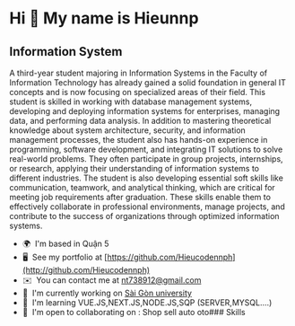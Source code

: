 Hi 👋 My name is Hieunnp
========================

Information System
------------------

A third-year student majoring in Information Systems in the Faculty of Information Technology has already gained a solid foundation in general IT concepts and is now focusing on specialized areas of their field. This student is skilled in working with database management systems, developing and deploying information systems for enterprises, managing data, and performing data analysis. In addition to mastering theoretical knowledge about system architecture, security, and information management processes, the student also has hands-on experience in programming, software development, and integrating IT solutions to solve real-world problems. They often participate in group projects, internships, or research, applying their understanding of information systems to different industries. The student is also developing essential soft skills like communication, teamwork, and analytical thinking, which are critical for meeting job requirements after graduation. These skills enable them to effectively collaborate in professional environments, manage projects, and contribute to the success of organizations through optimized information systems.

*   🌍  I'm based in Quận 5
*   🖥️  See my portfolio at [https://github.com/Hieucodennph](http://github.com/Hieucodennph)
*   ✉️  You can contact me at [nt738912@gmail.com](mailto:nt738912@gmail.com)
*   🚀  I'm currently working on [Sài Gòn university](http://daotao.sgu.edu.vn/web/)
*   🧠  I'm learning VUE.JS,NEXT.JS,NODE.JS,SQP (SERVER,MYSQL....)
*   🤝  I'm open to collaborating on : Shop sell auto oto### Skills 
